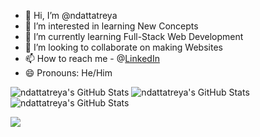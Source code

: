 - 👋 Hi, I’m @ndattatreya
- 👀 I’m interested in learning New Concepts
- 🌱 I’m currently learning Full-Stack Web Development
- 💞️ I’m looking to collaborate on making Websites
- 📫 How to reach me - @[LinkedIn](https://www.linkedin.com/in/namminadattatreya/)
- 😄 Pronouns: He/Him

<img src="https://github-readme-stats.vercel.app/api?username=ndattatreya&theme=default&show_icons=true&hide_border=true&count_private=true" alt="ndattatreya's GitHub Stats" />

<img src="https://github-readme-stats.vercel.app/api/top-langs/?username=ndattatreya&theme=default&show_icons=true&hide_border=true&layout=compact" alt="ndattatreya's GitHub Stats" />

<img src="https://streak-stats.demolab.com?user=ndattatreya&theme=default&hide_border=true" alt="ndattatreya's GitHub Stats" />

![](https://komarev.com/ghpvc/?username=ndattatreya) 
<!---
dattatreyanammina1/dattatreyanammina1 is a ✨ special ✨ repository because its `README.md` (this file) appears on your GitHub profile.
You can click the Preview link to take a look at your changes.
--->
